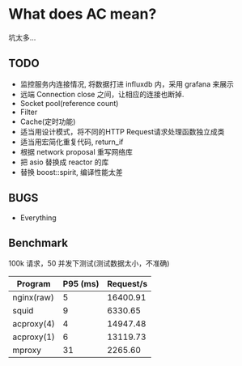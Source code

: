 What does AC mean?
==================

坑太多...

TODO
------------------
* 监控服务内连接情况, 将数据打进 influxdb 内，采用 grafana 来展示
* 远端 Connection close 之间，让相应的连接也断掉.
* Socket pool(reference count)
* Filter
* Cache(定时功能)
* 适当用设计模式，将不同的HTTP Request请求处理函数独立成类
* 适当用宏简化重复代码, return\_if
* 根据 network proposal 重写网络库
* 把 asio 替换成 reactor 的库
* 替换 boost::spirit, 编译性能太差

BUGS
------------------
* Everything


Benchmark
------------------
100k 请求，50 并发下测试(测试数据太小，不准确)

Program    | P95 (ms) | Request/s
-----------|----------|----------
nginx(raw) |    5     | 16400.91
squid      |    9     | 6330.65
acproxy(4) |    4     | 14947.48
acproxy(1) |    6     | 13119.73
mproxy     |   31     | 2265.60
